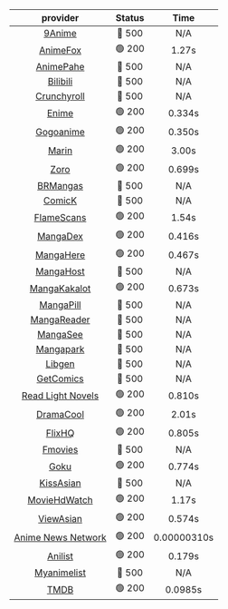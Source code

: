 | **provider** | **Status** | **Time** |
|:--------:|:------:|:----:|
| [9Anime](https://9anime.pl) | 🔴 500 | N/A |
|  [AnimeFox](https://animefox.tv)  | 🟢 200 | 1.27s |
| [AnimePahe](https://animepahe.com) | 🔴 500 | N/A |
| [Bilibili](https://bilibili.tv) | 🔴 500 | N/A |
| [Crunchyroll](https://cronchy.consumet.stream) | 🔴 500 | N/A |
|  [Enime](https://enime.moe)  | 🟢 200 | 0.334s |
|  [Gogoanime](https://gogoanimehd.io)  | 🟢 200 | 0.350s |
|  [Marin](https://marin.moe)  | 🟢 200 | 3.00s |
|  [Zoro](https://aniwatch.to)  | 🟢 200 | 0.699s |
| [BRMangas](https://www.brmangas.net) | 🔴 500 | N/A |
| [ComicK](https://comick.app) | 🔴 500 | N/A |
|  [FlameScans](https://flamescans.org/)  | 🟢 200 | 1.54s |
|  [MangaDex](https://mangadex.org)  | 🟢 200 | 0.416s |
|  [MangaHere](http://www.mangahere.cc)  | 🟢 200 | 0.467s |
| [MangaHost](https://mangahosted.com) | 🔴 500 | N/A |
|  [MangaKakalot](https://mangakakalot.com)  | 🟢 200 | 0.673s |
| [MangaPill](https://mangapill.com) | 🔴 500 | N/A |
| [MangaReader](https://mangareader.to) | 🔴 500 | N/A |
| [MangaSee](https://mangasee123.com) | 🔴 500 | N/A |
| [Mangapark](https://v2.mangapark.net) | 🔴 500 | N/A |
| [Libgen](http://libgen) | 🔴 500 | N/A |
| [GetComics](https://getcomics.info/) | 🔴 500 | N/A |
|  [Read Light Novels](https://readlightnovels.net)  | 🟢 200 | 0.810s |
|  [DramaCool](https://dramacool.hr)  | 🟢 200 | 2.01s |
|  [FlixHQ](https://flixhq.to)  | 🟢 200 | 0.805s |
| [Fmovies](https://fmovies.to) | 🔴 500 | N/A |
|  [Goku](https://goku.sx)  | 🟢 200 | 0.774s |
| [KissAsian](https://kissasian.mx) | 🔴 500 | N/A |
|  [MovieHdWatch](https://movieshd.watch)  | 🟢 200 | 1.17s |
|  [ViewAsian](https://viewasian.co)  | 🟢 200 | 0.574s |
|  [Anime News Network](https://www.animenewsnetwork.com)  | 🟢 200 | 0.00000310s |
|  [Anilist](https://anilist.co)  | 🟢 200 | 0.179s |
| [Myanimelist](https://myanimelist.net/) | 🔴 500 | N/A |
|  [TMDB](https://www.themoviedb.org)  | 🟢 200 | 0.0985s |
